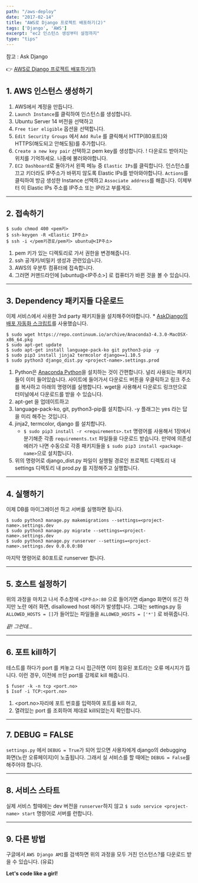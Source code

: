 ```yaml
---
path: "/aws-deploy"
date: "2017-02-14"
title: "AWS로 Django 프로젝트 배포하기(2)"
tags: ['Django', 'AWS']
excerpt: "ec2 인스턴스 생성부터 설정까지"
type: "tips"
---
```


참고 : Ask Django

:point_right: [AWS로 Django 프로젝트 배포하기(1)](/django-aws)

## 1. AWS 인스턴스 생성하기

1. AWS에서 계정을 만듭니다.
2. `Launch Instance`를 클릭하여 인스턴스를 생성합니다.
3. Ubuntu Server 14 버전을 선택하고
4. `Free tier eligible` 옵션을 선택합니다.
5. `Edit Security Groups` 에서 `Add Rule` 를 클릭해서 HTTP(80포트)와 HTTPS(해도되고 안해도됨)를 추가합니다.
6. `Create a new key pair` 선택하고 pem key를 생성합니다. ! 다운로드 받아지는 위치를 기억하세요. 나중에 불러와야합니다.
7. `EC2 Dashboard`로 돌아가서 왼쪽 메뉴 중 `Elastic IPs`를 클릭합니다. 인스턴스를 끄고 키더라도 IP주소가 바뀌지 않도록 Elastic IPs를 받아와야합니다.  `Actions`를 클릭하여 방금 생성한 Instance 선택하고 `Associate address`를 해줍니다. 이제부터 이 Elastic IPs 주소를 IP주소 또는 IP라고 부를게요.

---

## 2. 접속하기

~~~
$ sudo chmod 400 <pem키>
$ ssh-keygen -R <Elastic IP주소>
$ ssh -i </pem키경로/pem키> ubuntu@<IP주소>
~~~

1. pem 키가 있는 디렉토리로 가서 권한을 변경해줍니다.
2. ssh 공개키/비밀키 생성과 관련있습니다.
3. AWS의 우분투 컴퓨터에 접속합니다.
4. 그러면 커맨드라인에 [ubuntu@<IP주소>] 로 컴퓨터가 바뀐 것을 볼 수 있습니다.

---

## 3. Dependency 패키지들 다운로드

이제 서비스에서 사용한 3rd party 패키지들을 설치해주어야합니다. * [AskDjango의 배포 자동화 스크립트](https://gist.github.com/allieus/b8186b6ed53cbe1e8564)를 사용했습니다.

~~~
$ sudo wget https://repo.continuum.io/archive/Anaconda3-4.3.0-MacOSX-x86_64.pkg
$ sudo apt-get update
$ sudo apt-get install language-pack-ko git python3-pip -y
$ sudo pip3 install jinja2 termcolor django==1.10.5
$ sudo python3 django_dist.py <project-name>.settings.prod
~~~

1. Python은 [Anaconda Python](https://www.continuum.io/downloads)을 설치하는 것이 간편합니다. 널리 사용되는 패키지들이 이미 들어있습니다. 사이트에 들어가서 다운로드 버튼을 우클릭하고 링크 주소를 복사하고 아래의 명령어를 실행합니다. wget을 사용해서 다운로드 링크만으로 터미널에서 다운로드를 받을 수 있습니다.
2. apt-get 을 업데이트하고
3. language-pack-ko, git, python3-pip를 설치합니다. -y 플래그는 yes 라는 답을 미리 해주는 것입니다.
4. jinja2, termcolor, django 를 설치합니다.
    - `$ sudo pip3 install -r <requirements>.txt` 명령어를 사용해서 1장에서 분기해준 각종 `requirements.txt` 파일들을 다운로드 받습니다. 만약에 의존성 에러가 나면 수동으로 각종 패키지들을 `$ sudo pip3 install <package-name>`으로 설치합니다.
5. 위의 명령어로 django_dist.py 파일이 실행될 경로인 프로젝트 디렉토리 내 settings 디렉토리 내 prod.py 를 지정해주고 실행합니다.

---

## 4. 실행하기
이제 DB를 마이그레이션 하고 서버를 실행하면 됩니다.

~~~
$ sudo python3 manage.py makemigrations --settings=<project-name>.settings.dev
$ sudo python3 manage.py migrate --settings=<project-name>.settings.dev
$ sudo python3 manage.py runserver --settings=<project-name>.settings.dev 0.0.0.0:80
~~~

마지막 명령어로 80포트로 runserver 합니다.

---

## 5. 호스트 설정하기
위의 과정을 마치고 나서 주소창에 `<IP주소>:80` 으로 들어가면 django 화면이 뜨긴 하지만 노란 에러 화면, disallowed host 에러가 발생합니다. 그때는 settings.py 등 `ALLOWED_HOSTS = []`가 들어있는 파일들을 `ALLOWED_HOSTS = ['*']` 로 바꿔줍니다.

_끝! 그런데..._

---

## 6. 포트 kill하기
테스트를 하다가 port 를 켜놓고 다시 접근하면 이미 점유된 포트라는 오류 메시지가 뜹니다. 이런 경우, 이전에 쓰던 port를 강제로 kill 해줍니다.

~~~
$ fuser -k -n tcp <port.no>
$ Isof -i TCP:<port.no>
~~~

1. <port.no>자리에 포트 번호를 입력하여 포트를 kill 하고,
2. 열려있는 port 를 조회하여 제대로 kill되었는지 확인합니다.

---

## 7. DEBUG = FALSE
`settings.py` 에서 `DEBUG = True`가 되어 있으면 사용자에게 django의 debugging 화면(노란 오류페이지)이 노출됩니다. 그래서 실 서비스를 할 때에는 `DEBUG = False`를 해주어야 합니다.

---

## 8. 서비스 스타트
실제 서비스 할때에는 dev 버전을 `runserver`하지 않고 `$ sudo service <project-name> start` 명령어로 서버를 런합니다.

---

## 9. 다른 방법
구글에서 `AWS Django AMI`를 검색하면 위의 과정을 모두 거친 인스턴스?를 다운로드 받을 수 있습니다. (유료)

__Let's code like a girl!__
